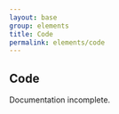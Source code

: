 ```yaml
---
layout: base
group: elements
title: Code
permalink: elements/code
---
```


## Code

<p class="hint hint--error">Documentation incomplete.</p>